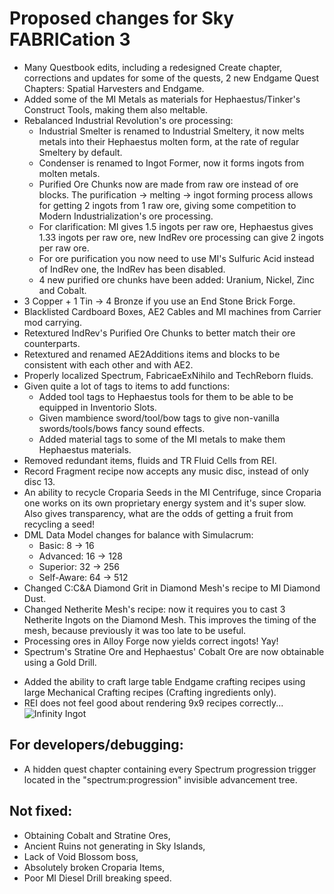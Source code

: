 # Proposed changes for Sky FABRICation 3

<ul>
    <li>Many Questbook edits, including a redesigned Create chapter, corrections and updates for some of the quests, 2 new Endgame Quest Chapters: Spatial Harvesters and Endgame.</li>
    <li>Added some of the MI Metals as materials for Hephaestus/Tinker's Construct Tools, making them also meltable.</li>
    <li>Rebalanced Industrial Revolution's ore processing:
        <ul>
            <li>Industrial Smelter is renamed to Industrial Smeltery, it now melts metals into their Hephaestus molten form, at the rate of regular Smeltery by default.</li>
            <li>Condenser is renamed to Ingot Former, now it forms ingots from molten metals.</li>
            <li>Purified Ore Chunks now are made from raw ore instead of ore blocks. The purification -> melting -> ingot forming process allows for getting 2 ingots from 1 raw ore, giving some competition to Modern Industrialization's ore processing.</li>
            <li>For clarification: MI gives 1.5 ingots per raw ore, Hephaestus gives 1.33 ingots per raw ore, new IndRev ore processing can give 2 ingots per raw ore.</li>
            <li>For ore purification you now need to use MI's Sulfuric Acid instead of IndRev one, the IndRev has been disabled.</li>
            <li>4 new purified ore chunks have been added: Uranium, Nickel, Zinc and Cobalt.</li>
        </ul>
    </li>
    <li>3 Copper + 1 Tin -> 4 Bronze if you use an End Stone Brick Forge.</li>
    <li>Blacklisted Cardboard Boxes, AE2 Cables and MI machines from Carrier mod carrying.</li>
    <li>Retextured IndRev's Purified Ore Chunks to better match their ore counterparts.</li>
    <li>Retextured and renamed AE2Additions items and blocks to be consistent with each other and with AE2.</li>
    <li>Properly localized Spectrum, FabricaeExNihilo and TechReborn fluids.</li>
    <li>Given quite a lot of tags to items to add functions:
        <ul>
            <li>Added tool tags to Hephaestus tools for them to be able to be equipped in Inventorio Slots.</li>
            <li>Given mambience sword/tool/bow tags to give non-vanilla swords/tools/bows fancy sound effects.</li>
            <li>Added material tags to some of the MI metals to make them Hephaestus materials.</li>
        </ul>
    </li>
    <li>Removed redundant items, fluids and TR Fluid Cells from REI.</li>
    <li>Record Fragment recipe now accepts any music disc, instead of only disc 13.</li>
    <li>An ability to recycle Croparia Seeds in the MI Centrifuge, since Croparia one works on its own proprietary energy system and it's super slow. Also gives transparency, what are the odds of getting a fruit from recycling a seed!</li>
    <li>DML Data Model changes for balance with Simulacrum:
        <ul>
            <li>Basic: 8 -> 16</li>
            <li>Advanced: 16 -> 128</li>
            <li>Superior: 32 -> 256</li>
            <li>Self-Aware: 64 -> 512</li>
        </ul>
    </li>
	<li>Changed C:C&A Diamond Grit in Diamond Mesh's recipe to MI Diamond Dust.</li>
	<li>Changed Netherite Mesh's recipe: now it requires you to cast 3 Netherite Ingots on the Diamond Mesh. This improves the timing of the mesh, because previously it was too late to be useful.</li>
	<li>Processing ores in Alloy Forge now yields correct ingots! Yay!</li>
	<li>Spectrum's Stratine Ore and Hephaestus' Cobalt Ore are now obtainable using a Gold Drill.</li>
</ul>

- Added the ability to craft large table Endgame crafting recipes using large Mechanical Crafting recipes (Crafting ingredients only).
- REI does not feel good about rendering 9x9 recipes correctly... ![Infinity Ingot](https://user-images.githubusercontent.com/125081901/219349425-0beedaa4-7b3f-423f-82cc-74ee30ac1b47.png)

## For developers/debugging:
- A hidden quest chapter containing every Spectrum progression trigger located in the "spectrum:progression" invisible advancement tree.

## Not fixed:
- Obtaining Cobalt and Stratine Ores,
- Ancient Ruins not generating in Sky Islands,
- Lack of Void Blossom boss,
- Absolutely broken Croparia Items,
- Poor MI Diesel Drill breaking speed.
